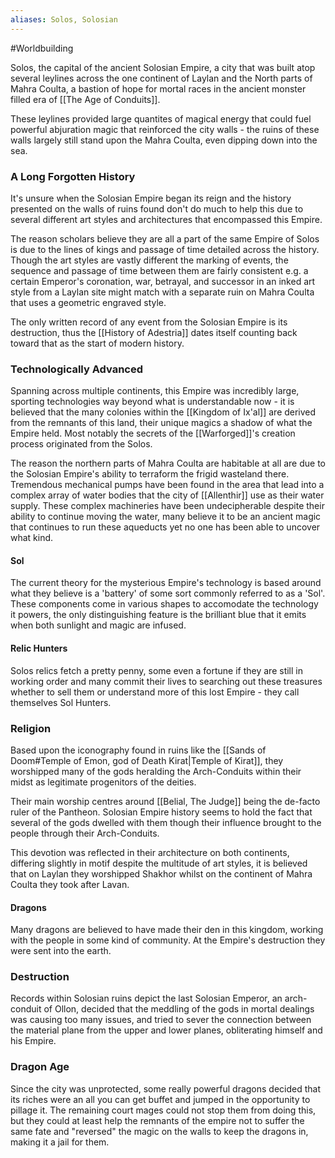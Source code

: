 ```yaml
---
aliases: Solos, Solosian
---
```

#Worldbuilding 

Solos, the capital of the ancient Solosian Empire, a city that was built atop several leylines across the one continent of Laylan and the North parts of Mahra Coulta, a bastion of hope for mortal races in the ancient monster filled era of [[The Age of Conduits]].

These leylines provided large quantites of magical energy that could fuel powerful abjuration magic that reinforced the city walls - the ruins of these walls largely still stand upon the Mahra Coulta, even dipping down into the sea.

### A Long Forgotten History
It's unsure when the Solosian Empire began its reign and the history presented on the walls of ruins found don't do much to help this due to several different art styles and architectures that encompassed this Empire.

The reason scholars believe they are all a part of the same Empire of Solos is due to the lines of kings and passage of time detailed across the history. Though the art styles are vastly different the marking of events, the sequence and passage of time between them are fairly consistent e.g. a certain Emperor's coronation, war, betrayal, and successor in an inked art style from a Laylan site might match with a separate ruin on Mahra Coulta that uses a geometric engraved style.

The only written record of any event from the Solosian Empire is its destruction, thus the [[History of Adestria]] dates itself counting back toward that as the start of modern history.

### Technologically Advanced
Spanning across multiple continents, this Empire was incredibly large, sporting technologies way beyond what is understandable now - it is believed that the many colonies within the [[Kingdom of Ix'al]] are derived from the remnants of this land, their unique magics a shadow of what the Empire held. Most notably the secrets of the [[Warforged]]'s creation process originated from the Solos.

The reason the northern parts of Mahra Coulta are habitable at all are due to the Solosian Empire's ability to terraform the frigid wasteland there. Tremendous mechanical pumps have been found in the area that lead into a complex array of water bodies that the city of [[Allenthir]] use as their water supply. These complex machineries have been undecipherable despite their ability to continue moving the water, many believe it to be an ancient magic that continues to run these aqueducts yet no one has been able to uncover what kind.


#### Sol
The current theory for the mysterious Empire's technology is based around what they believe is a 'battery' of some sort commonly referred to as a 'Sol'. These components come in various shapes to accomodate the technology it powers, the only distinguishing feature is the brilliant blue that it emits when both sunlight and magic are infused.

#### Relic Hunters
Solos relics fetch a pretty penny, some even a fortune if they are still in working order and many commit their lives to searching out these treasures whether to sell them or understand more of this lost Empire - they call themselves Sol Hunters.

### Religion
Based upon the iconography found in ruins like the [[Sands of Doom#Temple of Emon, god of Death Kirat|Temple of Kirat]], they worshipped many of the gods heralding the Arch-Conduits within their midst as legitimate progenitors of the deities. 

Their main worship centres around [[Belial, The Judge]] being the de-facto ruler of the Pantheon. Solosian Empire history seems to hold the fact that several of the gods dwelled with them though their influence brought to the people through their Arch-Conduits.

This devotion was reflected in their architecture on both continents, differing slightly in motif despite the multitude of art styles, it is believed that on Laylan they worshipped Shakhor whilst on the continent of Mahra Coulta they took after Lavan. 

#### Dragons
Many dragons are believed to have made their den in this kingdom, working with the people in some kind of community. At the Empire's destruction they were sent into the earth.

### Destruction
Records within Solosian ruins depict the last Solosian Emperor, an arch-conduit of Ollon, decided that the meddling of the gods in mortal dealings was causing too many issues, and tried to sever the connection between the material plane from the upper and lower planes, obliterating himself and his Empire.

### Dragon Age
Since the city was unprotected, some really powerful dragons decided that its riches were an all you can get buffet and jumped in the opportunity to pillage it. The remaining court mages could not stop them from doing this, but they could at least help the remnants of the empire not to suffer the same fate and "reversed" the magic on the walls to keep the dragons in, making it a jail for them. 
